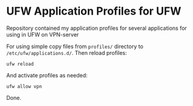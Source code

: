 # UFW Application Profiles for UFW

Repository contained my application profiles for several applications for using in UFW on VPN-server

For using simple copy files from `profiles/` directory to `/etc/ufw/applications.d/`. Then reload profiles:

    ufw reload

And activate profiles as needed:

    ufw allow vpn

Done.
